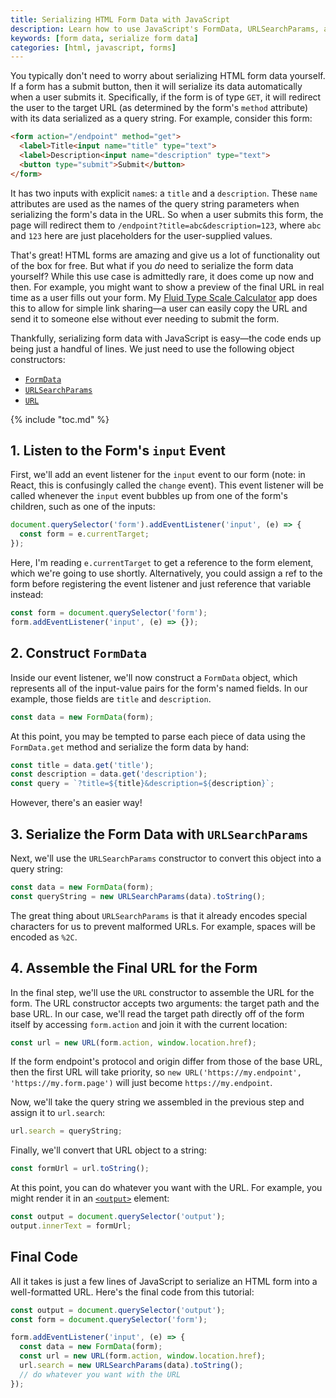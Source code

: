 ```yaml
---
title: Serializing HTML Form Data with JavaScript
description: Learn how to use JavaScript's FormData, URLSearchParams, and URL constructors to serialize an HTML form's data into a well-formatted and encoded URL.
keywords: [form data, serialize form data]
categories: [html, javascript, forms]
---
```


You typically don't need to worry about serializing HTML form data yourself. If a form has a submit button, then it will serialize its data automatically when a user submits it. Specifically, if the form is of type `GET`, it will redirect the user to the target URL (as determined by the form's `method` attribute) with its data serialized as a query string. For example, consider this form:

```html
<form action="/endpoint" method="get">
  <label>Title<input name="title" type="text">
  <label>Description<input name="description" type="text">
  <button type="submit">Submit</button>
</form>
```

It has two inputs with explicit `name`s: a `title` and a `description`. These `name` attributes are used as the names of the query string parameters when serializing the form's data in the URL. So when a user submits this form, the page will redirect them to `/endpoint?title=abc&description=123`, where `abc` and `123` here are just placeholders for the user-supplied values.

That's great! HTML forms are amazing and give us a lot of functionality out of the box for free. But what if you _do_ need to serialize the form data yourself? While this use case is admittedly rare, it does come up now and then. For example, you might want to show a preview of the final URL in real time as a user fills out your form. My [Fluid Type Scale Calculator](https://www.fluid-type-scale.com/) app does this to allow for simple link sharing—a user can easily copy the URL and send it to someone else without ever needing to submit the form.

Thankfully, serializing form data with JavaScript is easy—the code ends up being just a handful of lines. We just need to use the following object constructors:

- [`FormData`](https://developer.mozilla.org/en-US/docs/Web/API/FormData)
- [`URLSearchParams`](https://developer.mozilla.org/en-US/docs/Web/API/URLSearchParams)
- [`URL`](https://developer.mozilla.org/en-US/docs/Web/API/URL/URL)

<div id="demo" class="rhythm">
  <noscript><style>#demo {display: none;}</style></noscript>
  <p>Here's a demo of what we'll be building:</p>
  {% codeDemo "Demo of serializing a form to a URL string" %}
  ```html
  <form action="/fake-endpoint" method="get" autocomplete="off">
    <div class="input-group">
      <label for="demo-title">Title</label>
      <input id="demo-title" name="title" type="text" placeholder="Enter a title">
    </div>
    <div class="input-group">
      <label for="demo-description">Description</label>
      <input id="demo-description" name="description" type="text" placeholder="Enter a description">
    </div>
  </form>
  ```

  ```css
  input,
  button {
    font: inherit;
  }
  form {
    display: flex;
    flex-wrap: wrap;
    gap: 1rem;
  }
  input {
    padding: 0.25em;
  }
  .input-group {
    font-size: var(--size-font-sm);
    display: grid;
    gap: 0.25rem;
  }
  ```

  ```js
  document.querySelector('form').addEventListener('input', (e) => {
    const data = new FormData(e.currentTarget);
    const queryString = new URLSearchParams(data).toString();
    const url = new URL(form.action, window.location.href);
    url.search = queryString;
    console.log(url.toString());
  });
  ```
  {% endcodeDemo %}
</div>

{% include "toc.md" %}

## 1. Listen to the Form's `input` Event

First, we'll add an event listener for the `input` event to our form (note: in React, this is confusingly called the `change` event). This event listener will be called whenever the `input` event bubbles up from one of the form's children, such as one of the inputs:

```js {data-copyable="true"}
document.querySelector('form').addEventListener('input', (e) => {
  const form = e.currentTarget;
});
```

Here, I'm reading `e.currentTarget` to get a reference to the form element, which we're going to use shortly. Alternatively, you could assign a ref to the form before registering the event listener and just reference that variable instead:

```js {data-copyable="true"}
const form = document.querySelector('form');
form.addEventListener('input', (e) => {});
```

## 2. Construct `FormData`

Inside our event listener, we'll now construct a `FormData` object, which represents all of the input-value pairs for the form's named fields. In our example, those fields are `title` and `description`.

```js {data-copyable="true"}
const data = new FormData(form);
```

At this point, you may be tempted to parse each piece of data using the `FormData.get` method and serialize the form data by hand:

```js
const title = data.get('title');
const description = data.get('description');
const query = `?title=${title}&description=${description}`;
```

However, there's an easier way!

## 3. Serialize the Form Data with `URLSearchParams`

Next, we'll use the `URLSearchParams` constructor to convert this object into a query string:

```js {data-copyable="true"}
const data = new FormData(form);
const queryString = new URLSearchParams(data).toString();
```

The great thing about `URLSearchParams` is that it already encodes special characters for us to prevent malformed URLs. For example, spaces will be encoded as `%2C`.

## 4. Assemble the Final URL for the Form

In the final step, we'll use the `URL` constructor to assemble the URL for the form. The URL constructor accepts two arguments: the target path and the base URL. In our case, we'll read the target path directly off of the form itself by accessing `form.action` and join it with the current location:

```js {data-copyable="true"}
const url = new URL(form.action, window.location.href);
```

If the form endpoint's protocol and origin differ from those of the base URL, then the first URL will take priority, so `new URL('https://my.endpoint', 'https://my.form.page')` will just become `https://my.endpoint`.

Now, we'll take the query string we assembled in the previous step and assign it to `url.search`:

```js {data-copyable="true"}
url.search = queryString;
```

Finally, we'll convert that URL object to a string:

```js {data-copyable="true"}
const formUrl = url.toString();
```

At this point, you can do whatever you want with the URL. For example, you might render it in an [`<output>`](https://developer.mozilla.org/en-US/docs/Web/HTML/Element/output) element:

```js {data-copyable="true"}
const output = document.querySelector('output');
output.innerText = formUrl;
```

## Final Code

All it takes is just a few lines of JavaScript to serialize an HTML form into a well-formatted URL. Here's the final code from this tutorial:

```js {data-copyable="true"}
const output = document.querySelector('output');
const form = document.querySelector('form');

form.addEventListener('input', (e) => {
  const data = new FormData(form);
  const url = new URL(form.action, window.location.href);
  url.search = new URLSearchParams(data).toString();
  // do whatever you want with the URL
});
```
